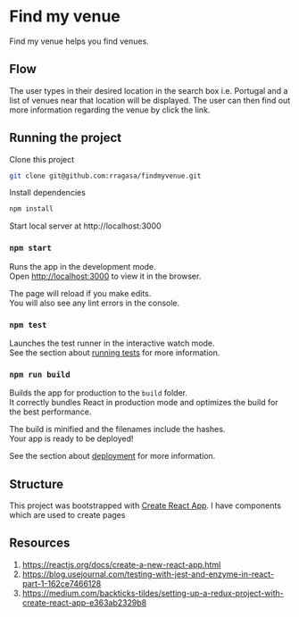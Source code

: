# Find my venue

Find my venue helps you find venues.

## Flow

The user types in their desired location in the search box i.e. Portugal and a list
of venues near that location will be displayed. The user can then find out more
information regarding the venue by click the link.

## Running the project

Clone this project

```bash
git clone git@github.com:rragasa/findmyvenue.git
```

Install dependencies

```bash
npm install
```

Start local server at http://localhost:3000

### `npm start`

Runs the app in the development mode.<br>
Open [http://localhost:3000](http://localhost:3000) to view it in the browser.

The page will reload if you make edits.<br>
You will also see any lint errors in the console.

### `npm test`

Launches the test runner in the interactive watch mode.<br>
See the section about [running tests](https://facebook.github.io/create-react-app/docs/running-tests) for more information.

### `npm run build`

Builds the app for production to the `build` folder.<br>
It correctly bundles React in production mode and optimizes the build for the best performance.

The build is minified and the filenames include the hashes.<br>
Your app is ready to be deployed!

See the section about [deployment](https://facebook.github.io/create-react-app/docs/deployment) for more information.

## Structure

This project was bootstrapped with [Create React App](https://github.com/facebook/create-react-app). I have components which are used to create pages

## Resources

1. https://reactjs.org/docs/create-a-new-react-app.html
2. https://blog.usejournal.com/testing-with-jest-and-enzyme-in-react-part-1-162ce7466128
3. https://medium.com/backticks-tildes/setting-up-a-redux-project-with-create-react-app-e363ab2329b8
